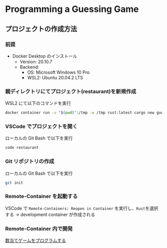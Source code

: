 # Programming a Guessing Game

## プロジェクトの作成方法

### 前提

- Docker Desktop のインストール
  - Version: 20.10.7
  - Backend:
    - OS: Microsoft Windows 10 Pro
    - WSL2: Ubuntu 20.04.2 LTS

### 親ディレクトリにてプロジェクト(restaurant)を新規作成

WSL2 にて以下のコマンドを実行

```bash
docker container run -v "$(pwd)":/tmp -w /tmp rust:latest cargo new guessing_game --bin
```

### VSCode でプロジェクトを開く

ローカルの Git Bash で以下を実行

```bash
code restaurant
```

### Git リポジトリの作成

ローカルの Git Bash で以下を実行

```bash
git init
```

### Remote-Container を起動する

VSCode で `Remote-Containers: Reopen in Container` を実行し、`Rust`を選択する
-> development container が作成される

### Remote-Container 内で開発

[数当てゲームをプログラムする](https://doc.rust-jp.rs/book-ja/ch02-00-guessing-game-tutorial.html)